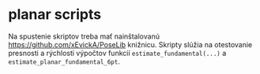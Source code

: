 # planar scripts
Na spustenie skriptov treba mať nainštalovanú https://github.com/xEvickA/PoseLib knižnicu. 
Skripty slúžia na otestovanie presnosti a rýchlosti výpočtov funkcií `estimate_fundamental(...)` a `estimate_planar_fundamental_6pt`.
